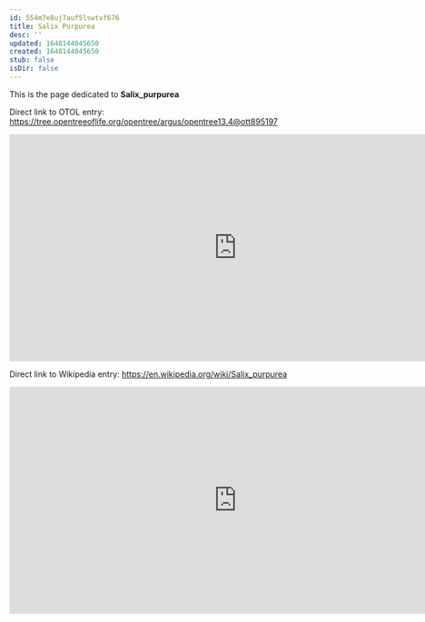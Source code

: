 ```yaml
---
id: 554m7e8uj7auf5lswtvf676
title: Salix Purpurea
desc: ''
updated: 1648144045650
created: 1648144045650
stub: false
isDir: false
---
```

This is the page dedicated to **Salix_purpurea**


Direct link to OTOL entry: https://tree.opentreeoflife.org/opentree/argus/opentree13.4@ott895197



<html>
    <body>
    <iframe src="https://tree.opentreeoflife.org/opentree/argus/opentree13.4@ott895197"
    width="800" height="400" frameborder="0" allowfullscreen> </iframe>
    </body>
</html>
    


Direct link to Wikipedia entry: https://en.wikipedia.org/wiki/Salix_purpurea



<html>
    <body>
    <iframe src="https://en.wikipedia.org/wiki/Salix_purpurea"
    width="800" height="400" frameborder="0" allowfullscreen> </iframe>
    </body>
</html>
    
